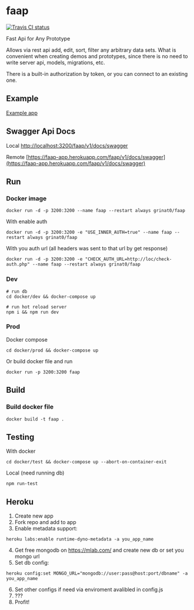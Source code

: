 # faap
[![Travis CI status](https://api.travis-ci.org/grinat/faap.svg?branch=master)](https://travis-ci.org/grinat/faap)

Fast Api for Any Prototype

Allows via rest api add, edit, sort, filter any arbitrary data sets. What is convenient when creating demos and prototypes, since there is no need to write server api, models, migrations, etc.

There is a built-in authorization by token, or you can connect to an existing one.

## Example

[Example app](https://grinat.github.io/faap/examples/items.html)

## Swagger Api Docs

Local
[http://localhost:3200/faap/v1/docs/swagger](http://localhost:3200/faap/v1/docs/swagger)

Remote
[https://faap-app.herokuapp.com/faap/v1/docs/swagger](https://faap-app.herokuapp.com/faap/v1/docs/swagger)


## Run
### Docker image

```
docker run -d -p 3200:3200 --name faap --restart always grinat0/faap
```

With enable auth
```
docker run -d -p 3200:3200 -e "USE_INNER_AUTH=true" --name faap --restart always grinat0/faap
```

With you auth url (all headers was sent to that url by get response)
```
docker run -d -p 3200:3200 -e "CHECK_AUTH_URL=http://loc/check-auth.php" --name faap --restart always grinat0/faap
```

### Dev

```
# run db
cd docker/dev && docker-compose up

# run hot reload server
npm i && npm run dev
```

### Prod

Docker compose

```
cd docker/prod && docker-compose up
```

Or build docker file and run

```
docker run -p 3200:3200 faap
```

## Build
### Build docker file

```
docker build -t faap .
```

## Testing

With docker

```
cd docker/test && docker-compose up --abort-on-container-exit
```

Local (need running db)

```
npm run-test
```

## Heroku
1. Create new app
2. Fork repo and add to app
3. Enable metadata support:
```
heroku labs:enable runtime-dyno-metadata -a you_app_name
```
4. Get free mongodb on https://mlab.com/ and create new db or set you mongo url
5. Set db config:
```
heroku config:set MONGO_URL="mongodb://user:pass@host:port/dbname" -a you_app_name
```
6. Set other configs if need via enviroment avalibled in config.js
7. ???
8. Profit!
